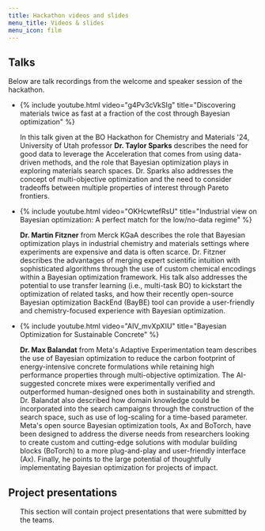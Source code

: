 ```yaml
---
title: Hackathon videos and slides
menu_title: Videos & slides
menu_icon: film
---
```


## Talks

Below are talk recordings from the welcome and speaker session of the hackathon.

<ul class="grid">

<li class="video" markdown="1">

{% include youtube.html video="g4Pv3cVkSIg" title="Discovering materials twice as fast at a fraction of the cost through Bayesian optimization" %}


In this talk given at the BO Hackathon for Chemistry and Materials '24, University of Utah professor **Dr. Taylor Sparks** describes the need for good data to leverage the Acceleration that comes from using data-driven methods, and the role that Bayesian optimization plays in exploring materials search spaces. Dr. Sparks also addresses the concept of multi-objective optimization and the need to consider tradeoffs between multiple properties of interest through Pareto frontiers.
</li>

<li class="video" markdown="1">
{% include youtube.html video="OKHcwtefRsU" title="Industrial view on Bayesian optimization: A perfect match for the low/no-data regime" %}

**Dr. Martin Fitzner** from Merck KGaA describes the role that Bayesian optimization plays in industrial chemistry and materials settings where experiments are expensive and data is often scarce. Dr. Fitzner describes the advantages of merging expert scientific intuition with sophisticated algorithms through the use of custom chemical encodings within a Bayesian optimization framework. His talk also addresses the potential to use transfer learning (i.e., multi-task BO) to kickstart the optimization of related tasks, and how their recently open-source Bayesian optimization BackEnd (BayBE) tool can provide a user-friendly and chemistry-focused experience with Bayesian optimization.
</li>

<li class="video" markdown="1">
{% include youtube.html video="AIV_mvXpXIU" title="Bayesian Optimization for Sustainable Concrete" %}

**Dr. Max Balandat** from Meta's Adaptive Experimentation team describes the use of Bayesian optimization to reduce the carbon footprint of energy-intensive concrete formulations while retaining high performance properties through multi-objective optimization. The AI-suggested concrete mixes were experimentally verified and outperformed human-designed ones both in sustainability and strength. Dr. Balandat also described how domain knowledge could be incorporated into the search campaigns through the construction of the search space, such as use of log-scaling for a time-based parameter. Meta's open source Bayesian optimization tools, Ax and BoTorch, have been designed to address the diverse needs from researchers looking to create custom and cutting-edge solutions with modular building blocks (BoTorch) to a more plug-and-play and user-friendly interface (Ax). Finally, he points to the large potential of thoughtfully implementating Bayesian optimization for projects of impact.
</li>

</ul>

## Project presentations

<ul class="grid">

This section will contain project presentations that were submitted by the teams.

<!-- <li class="video" markdown="1">
{% include youtube.html video="lIanN0DI9R8" title="Project 1 ..." %}

Project description...
</li>

<li class="video" markdown="1">
{% include youtube.html video="lIanN0DI9R8" title="Project 2 ..." %}

Another video...
</li> -->

</ul>
